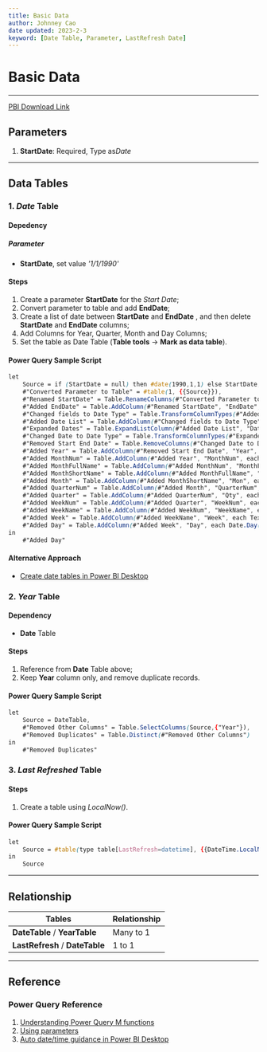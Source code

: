 ```yaml
---
title: Basic Data
author: Johnney Cao
date updated: 2023-2-3
keyword: [Date Table, Parameter, LastRefresh Date]
---
```


# Basic Data

----------

[PBI Download Link](../_Asset%20Library/Source_Files/Baseline.pbit)

## Parameters

1. **StartDate**: Required, Type as*Date*

----------

## Data Tables

### 1. *Date* Table

#### Depedency

##### Parameter

- **StartDate**, set value *'1/1/1990'*

#### Steps
1. Create a parameter **StartDate** for the *Start Date*;
1. Convert parameter to table and add **EndDate**;
1. Create a list of date between **StartDate** and **EndDate** , and then delete **StartDate** and **EndDate** columns;
1. Add Columns for Year, Quarter, Month and Day Columns;
1. Set the table as Date Table (**Table tools** -> **Mark as data table**).

#### Power Query Sample Script
```css
let
    Source = if (StartDate = null) then #date(1990,1,1) else StartDate,
    #"Converted Parameter to Table" = #table(1, {{Source}}),
    #"Renamed StartDate" = Table.RenameColumns(#"Converted Parameter to Table",{{"Column1", "StartDate"}}),
    #"Added EndDate" = Table.AddColumn(#"Renamed StartDate", "EndDate", each Date.From(Date.EndOfYear(DateTime.LocalNow()))),
    #"Changed fields to Date Type" = Table.TransformColumnTypes(#"Added EndDate",{{"StartDate", type date}, {"EndDate", type date}}),
    #"Added Date List" = Table.AddColumn(#"Changed fields to Date Type", "Date", each {Number.From([StartDate])..Number.From([EndDate])}),
    #"Expanded Dates" = Table.ExpandListColumn(#"Added Date List", "Date"),
    #"Changed Date to Date Type" = Table.TransformColumnTypes(#"Expanded Dates",{{"Date", type date}}),
    #"Removed Start End Date" = Table.RemoveColumns(#"Changed Date to Date Type",{"StartDate", "EndDate"}),
    #"Added Year" = Table.AddColumn(#"Removed Start End Date", "Year", each Date.Year([Date]), Int64.Type),
    #"Added MonthNum" = Table.AddColumn(#"Added Year", "MonthNum", each Date.Month([Date]), Int64.Type),
    #"Added MonthFullName" = Table.AddColumn(#"Added MonthNum", "MonthFullName", each Date.MonthName([Date])),
    #"Added MonthShortName" = Table.AddColumn(#"Added MonthFullName", "MonthShortName", each Text.Start([MonthFullName],3)),
    #"Added Month" = Table.AddColumn(#"Added MonthShortName", "Mon", each Text.Combine({Text.From([Year], "en-US"), "-", Text.PadStart(Text.From([MonthNum], "en-US"), 2, "0")}), type text),
    #"Added QuarterNum" = Table.AddColumn(#"Added Month", "QuarterNum", each Date.QuarterOfYear([Date]), Int64.Type),
    #"Added Quarter" = Table.AddColumn(#"Added QuarterNum", "Qty", each Text.Combine({Text.From([Year], "en-US"), "-Q", Text.From([QuarterNum], "en-US")}), type text),
    #"Added WeekNum" = Table.AddColumn(#"Added Quarter", "WeekNum", each Date.WeekOfYear([Date])),
    #"Added WeekName" = Table.AddColumn(#"Added WeekNum", "WeekName", each Text.Combine({"W", Text.PadStart(Text.From([WeekNum], "en-US"), 2, "0")}), type text),
    #"Added Week" = Table.AddColumn(#"Added WeekName", "Week", each Text.Combine({Text.From([Year], "en-US"), "-", [WeekName]}), type text),
    #"Added Day" = Table.AddColumn(#"Added Week", "Day", each Date.Day([Date]), Int64.Type)
in
    #"Added Day"
```

#### Alternative Approach
- [Create date tables in Power BI Desktop](https://learn.microsoft.com/en-us/power-bi/guidance/model-date-tables)

### 2. *Year* Table

#### Dependency

- **Date** Table

#### Steps
1. Reference from **Date** Table above;
1. Keep **Year** column only, and remove duplicate records.

#### Power Query Sample Script
```css
let
    Source = DateTable,
    #"Removed Other Columns" = Table.SelectColumns(Source,{"Year"}),
    #"Removed Duplicates" = Table.Distinct(#"Removed Other Columns")
in
    #"Removed Duplicates"
```

### 3. *Last Refreshed* Table

#### Steps
1. Create a table using *LocalNow()*.

#### Power Query Sample Script
```css
let
    Source = #table(type table[LastRefresh=datetime], {{DateTime.LocalNow()}})
in
    Source
```
----------

## Relationship
Tables | Relationship
---- | -----
**DateTable** / **YearTable** | Many to 1
**LastRefresh** / **DateTable** | 1 to 1

----------

## Reference

### Power Query Reference

1. [Understanding Power Query M functions](https://learn.microsoft.com/en-us/powerquery-m/understanding-power-query-m-functions)
1. [Using parameters](https://learn.microsoft.com/en-us/power-query/power-query-query-parameters)
1. [Auto date/time guidance in Power BI Desktop](https://learn.microsoft.com/en-us/power-bi/guidance/auto-date-time)